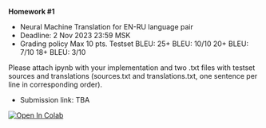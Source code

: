 **Homework #1**

- Neural Machine Translation for EN-RU language pair
- Deadline: 2 Nov 2023 23:59 MSK
- Grading policy
  Max 10 pts.
  Testset BLEU:
    25+ BLEU: 10/10
    20+ BLEU: 7/10
    18+ BLEU: 3/10

Please attach ipynb with your implementation and two .txt files with testset sources and translations (sources.txt and translations.txt, one sentence per line in corresponding order).
- Submission link: TBA
  
[![Open In Colab](https://colab.research.google.com/assets/colab-badge.svg)](https://colab.research.google.com/github/girafe-ai/natural-language-processing/23f_msai/homeworks/hw01_neural_machine_translation/hw01_NMT.ipynb)
